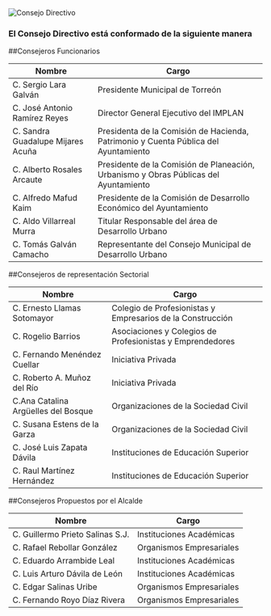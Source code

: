 
<img class="img-responsive contenido-imagen" src="integrantes/mesa.jpg" alt="Consejo Directivo">

### El Consejo Directivo está conformado de la siguiente manera

##Consejeros Funcionarios

Nombre                                     | Cargo
-------------------------------------------|------------------------------------------------------------------------------------
C. Sergio Lara Galván                      | Presidente Municipal de Torreón
C. José Antonio Ramírez Reyes              | Director General Ejecutivo del IMPLAN
C. Sandra Guadalupe Mijares Acuña          | Presidenta de la Comisión de Hacienda, Patrimonio y Cuenta Pública del Ayuntamiento
C. Alberto Rosales Arcaute                 | Presidente de la Comisión de Planeación, Urbanismo y Obras Públicas del Ayuntamiento
C. Alfredo Mafud Kaim                      | Presidente de la Comisión de Desarrollo Económico del Ayuntamiento
C. Aldo Villarreal Murra                   | Titular Responsable del área de Desarrollo Urbano
C. Tomás Galván Camacho                    | Representante del Consejo Municipal de Desarrollo Urbano

##Consejeros de representación Sectorial

Nombre                                     | Cargo
-------------------------------------------|------------------------------------------------------------------------------------
C. Ernesto Llamas Sotomayor                | Colegio de Profesionistas y Empresarios de la Construcción
C. Rogelio Barrios                         | Asociaciones y Colegios de Profesionistas y Emprendedores
C. Fernando Menéndez Cuellar               | Iniciativa Privada
C. Roberto A. Muñoz del Río                | Iniciativa Privada
C.Ana Catalina Argüelles del Bosque        | Organizaciones de la Sociedad Civil
C. Susana Estens de la Garza               | Organizaciones de la Sociedad Civil
C. José Luis Zapata Dávila                 | Instituciones de Educación Superior
C. Raul Martínez Hernández                 | Instituciones de Educación Superior

##Consejeros Propuestos por el Alcalde

Nombre                                     | Cargo
-------------------------------------------|------------------------------------------------------------------------------------
C. Guillermo Prieto Salinas S.J.           | Instituciones Académicas
C. Rafael Rebollar González                | Organismos Empresariales
C. Eduardo Arrambide Leal                  | Instituciones Académicas
C. Luis Arturo Dávila de León              | Instituciones Académicas
C. Edgar Salinas Uribe                     | Organismos Empresariales
C. Fernando Royo Díaz Rivera               | Organismos Empresariales
